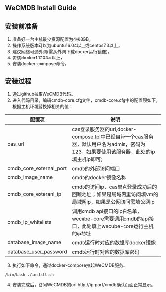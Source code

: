 ## WeCMDB Install Guide
 
 ## 安装前准备
 1. 准备好一台主机最少资源配置为4核8GB。
 2. 操作系统版本可以为ubuntu16.04以上或centos7.3以上，
 3. 建议网络可通外网(需从外网下载docker运行镜像)。
 4. 安装docker1.17.03.x以上，
 5. 安装docker-compose命令。
 
 ## 安装过程
 1. 通过github拉取WeCMDB代码。
 2. 进入代码目录，编辑cmdb-core.cfg文件，cmdb-core.cfg中的配置项如下，根据主机环境替换掉相关的值：
 
 配置项                    |说明
 -------------------------|--------------------
 cas_url                  |cas登录服务器的url,docker-compose.tpl中已经自带一个cas服务器，默认用户名为admin，密码为123，如果要使用该服务器，此处的ip填主机ip即可;
 cmdb_core_external_port  |cmdb的外部访问端口
 cmdb_image_name          |cmdb的docker镜像名称
 cmdb_core_exteranl_ip    |cmdb的访问ip，cas单点登录成功后的回跳地址；如果是局域网里访问填vm的局域网ip，如果是公网访问需填公网ip
 cmdb_ip_whitelists       |调用cmdb api接口的ip白名单，wecube-core需要调用cmdb的api接口，此处填上wecube-core运行主机的ip地址
 database_image_name      |cmdb运行时对应的数据库docker镜像
 database_user_password   |cmdb运行时对应的数据库密码
 
 3. 执行如下命令，通过docker-compose拉起WeCMDB服务。
 ```
 /bin/bash ./install.sh
 ```
 
 4. 安装完成后，访问WeCMDB的url http://ip:port/cmdb确认页面正常显示。
